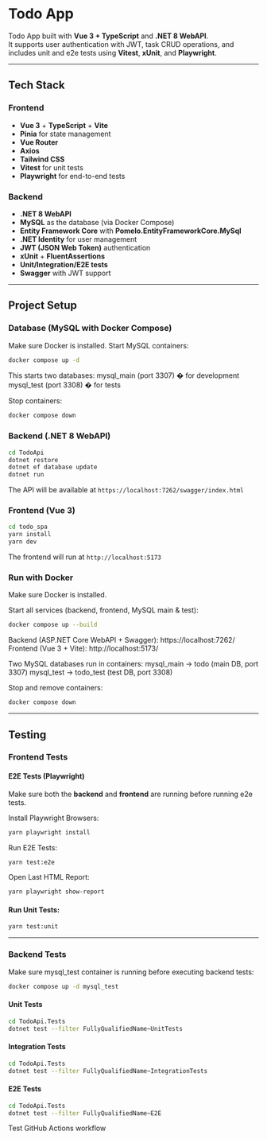 # Todo App

Todo App built with **Vue 3 + TypeScript** and **.NET 8 WebAPI**.  
It supports user authentication with JWT, task CRUD operations, and includes unit and e2e tests using **Vitest**, **xUnit**, and **Playwright**.

---

## Tech Stack

### Frontend
- **Vue 3** + **TypeScript** + **Vite**
- **Pinia** for state management
- **Vue Router**
- **Axios**
- **Tailwind CSS**
- **Vitest** for unit tests
- **Playwright** for end-to-end tests

### Backend
- **.NET 8 WebAPI**
- **MySQL** as the database (via Docker Compose)
- **Entity Framework Core** with **Pomelo.EntityFrameworkCore.MySql**
- **.NET Identity** for user management
- **JWT (JSON Web Token)** authentication
- **xUnit** + **FluentAssertions**
- **Unit/Integration/E2E tests**
- **Swagger** with JWT support

---

## Project Setup

### Database (MySQL with Docker Compose)
Make sure Docker is installed. Start MySQL containers:

```bash
docker compose up -d
```

This starts two databases:
mysql_main (port 3307) � for development
mysql_test (port 3308) � for tests

Stop containers:
```bash
docker compose down
```

### Backend (.NET 8 WebAPI)
```bash
cd TodoApi
dotnet restore
dotnet ef database update
dotnet run
```
The API will be available at `https://localhost:7262/swagger/index.html`

### Frontend (Vue 3)
```bash
cd todo_spa
yarn install
yarn dev
```
The frontend will run at `http://localhost:5173`


### Run with Docker
Make sure Docker is installed.

Start all services (backend, frontend, MySQL main & test):
```bash
docker compose up --build
```

Backend (ASP.NET Core WebAPI + Swagger): https://localhost:7262/
Frontend (Vue 3 + Vite): http://localhost:5173/

Two MySQL databases run in containers:
mysql_main -> todo (main DB, port 3307)
mysql_test -> todo_test (test DB, port 3308)

Stop and remove containers:
```bash
docker compose down
```

---

## Testing

### Frontend Tests

#### E2E Tests (Playwright)

Make sure both the **backend** and **frontend** are running before running e2e tests.

Install Playwright Browsers:
```bash
yarn playwright install
```

Run E2E Tests:
```bash
yarn test:e2e
```

Open Last HTML Report:
```bash
yarn playwright show-report
```

#### Run Unit Tests:
```bash
yarn test:unit
```

---

### Backend Tests

Make sure mysql_test container is running before executing backend tests:

```bash
docker compose up -d mysql_test
```

#### Unit Tests
```bash
cd TodoApi.Tests
dotnet test --filter FullyQualifiedName~UnitTests
```

#### Integration Tests
```bash
cd TodoApi.Tests
dotnet test --filter FullyQualifiedName~IntegrationTests
```

#### E2E Tests
```bash
cd TodoApi.Tests
dotnet test --filter FullyQualifiedName~E2E
```

Test GitHub Actions workflow

